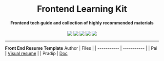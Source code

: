<h1 align="center">Frontend Learning Kit</h1>
<h4 align="center">Frontend tech guide and collection of highly recommended materials</h3>
<div align="center">
    <p>
	    <a name="stars"><img src="https://img.shields.io/github/stars/pradipwebaholic/resume-template-hub?style=for-the-badge"></a>
	    <a name="forks"><img src="https://img.shields.io/github/forks/pradipwebaholic/resume-template-hub?logoColor=green&style=for-the-badge"></a>
	    <a name="contributions"><img src="https://img.shields.io/github/contributors/pradipwebaholic/resume-template-hub?logoColor=green&style=for-the-badge"></a>
	    <a name="madeWith"><img src="https://img.shields.io/badge/Made%20with-Markdown-1f425f.svg?style=for-the-badge"></a>
	    <a name="license"><img src="https://img.shields.io/github/license/pradipwebaholic/resume-template-hub?style=for-the-badge"></a>
    </p>
</div>

---





<strong>Front End Resume Template</strong>
  Author  | Files   |
| ----------- | ----------- | 
| Pai      | [Visual resume](./resume.jpg#home)  |
| Pradip   | [Doc](./challenges/functions-concepts.md#home)  


